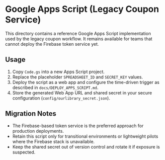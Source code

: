 # Google Apps Script (Legacy Coupon Service)

This directory contains a reference Google Apps Script implementation used by the legacy coupon workflow. It remains available for teams that cannot deploy the Firebase token service yet.

## Usage

1. Copy `Code.gs` into a new Apps Script project.
2. Replace the placeholder `SPREADSHEET_ID` and `SECRET_KEY` values.
3. Deploy the script as a web app and configure the time-driven trigger as described in `docs/DEPLOY_APPS_SCRIPT.md`.
4. Store the generated Web App URL and shared secret in your secure configuration (`config/ourlibrary_secret.json`).

## Migration Notes

- The Firebase-based token service is the preferred approach for production deployments.
- Retain this script only for transitional environments or lightweight pilots where the Firebase stack is unavailable.
- Keep the shared secret out of version control and rotate it if exposure is suspected.
